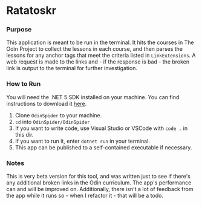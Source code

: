 # Ratatoskr

### Purpose
This application is meant to be run in the terminal. It hits the courses in The Odin Project to collect the lessons in each course, and then parses the lessons for any anchor tags that meet the criteria listed in `LinkExtensions`. A web request is made to the links and - if the response is bad - the broken link is output to the terminal for further investigation.

### How to Run
You will need the .NET 5 SDK installed on your machine. You can find instructions to download it [here](https://dotnet.microsoft.com/download/dotnet/5.0).

1. Clone `OdinSpider` to your machine.
2. `cd` into `OdinSpider/OdinSpider`
3. If you want to write code, use Visual Studio or VSCode with `code .` in this dir.
4. If you want to run it, enter `dotnet run` in your terminal.
5. This app can be published to a self-contained executable if necessary.

### Notes
This is very beta version for this tool, and was written just to see if there's any additional broken links in the Odin curriculum. The app's performance can and will be improved on. Additionally, there isn't a lot of feedback from the app while it runs so - when I refactor it - that will be a todo.
